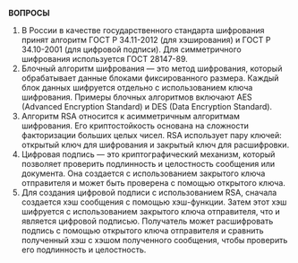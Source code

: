 **ВОПРОСЫ**

1)  В России в качестве государственного стандарта шифрования принят алгоритм ГОСТ Р 34.11-2012 (для хэширования) и ГОСТ Р 34.10-2001 (для цифровой подписи). Для симметричного шифрования используется ГОСТ 28147-89.
2) Блочный алгоритм шифрования — это метод шифрования, который обрабатывает данные блоками фиксированного размера. Каждый блок данных шифруется отдельно с использованием ключа шифрования. Примеры блочных алгоритмов включают AES (Advanced Encryption Standard) и DES (Data Encryption Standard).
3) Алгоритм RSA относится к асимметричным алгоритмам шифрования. Его криптостойкость основана на сложности факторизации больших целых чисел. RSA использует пару ключей: открытый ключ для шифрования и закрытый ключ для расшифровки.
4) Цифровая подпись — это криптографический механизм, который позволяет проверить подлинность и целостность сообщения или документа. Она создается с использованием закрытого ключа отправителя и может быть проверена с помощью открытого ключа.
5) Для создания цифровой подписи с использованием RSA, сначала создается хэш сообщения с помощью хэш-функции. Затем этот хэш шифруется с использованием закрытого ключа отправителя, что и является цифровой подписью. Получатель может расшифровать подпись с помощью открытого ключа отправителя и сравнить полученный хэш с хэшом полученного сообщения, чтобы проверить его подлинность и целостность.